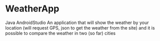 # WeatherApp
Java AndroidStudio
An application that will show the weather by your location (will request GPS, json to get the weather from the site) and it is possible to compare the weather in two (so far) cities
